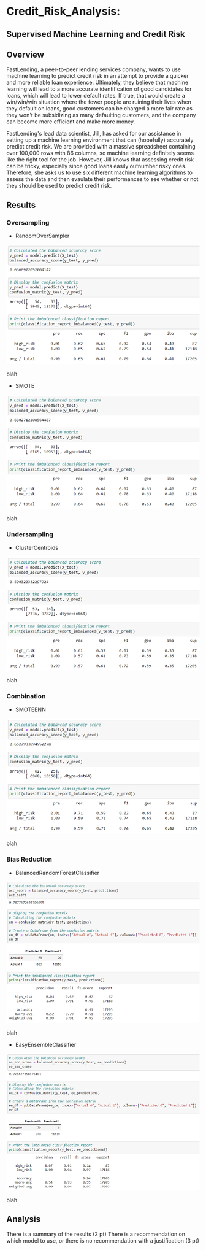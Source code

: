 # Credit_Risk_Analysis:
## Supervised Machine Learning and Credit Risk

## Overview

FastLending, a peer-to-peer lending services company, wants to use machine learning to predict credit risk in an attempt to provide a quicker and more reliable loan experience.  Ultimately, they believe that machine learning will lead to a more accurate identification of good candidates for loans, which will lead to lower default rates.  If true, that would create a win/win/win situation where the fewer people are ruining their lives when they default on loans, good customers can be charged a more fair rate as they won't be subsidizing as many defaulting customers, and the company can become more efficient and make more money.

FastLending's lead data scientist, Jill, has asked for our assistance in setting up a machine learning environment that can (hopefully) accurately predict credit risk.  We are provided with a massive spreadsheet containing over 100,000 rows with 86 columns, so machine learning definitely seems like the right tool for the job.  However, Jill knows that assessing credit risk can be tricky, especially since good loans easily outnumber risky ones.  Therefore, she asks us to use six different machine learning algorithms to assess the data and then evaulate their performances to see whether or not they should be used to predict credit risk.

## Results

### Oversampling

* RandomOverSampler

![RandomOverSampler](https://github.com/Jeffstr00/Credit_Risk_Analysis/blob/main/Resources/RandomOverSampling.png)

blah

* SMOTE

![SMOTE](https://github.com/Jeffstr00/Credit_Risk_Analysis/blob/main/Resources/SMOTE.png)

blah

### Undersampling

* ClusterCentroids

![RandomUnderSampling](https://github.com/Jeffstr00/Credit_Risk_Analysis/blob/main/Resources/RandomUnderSampling.png)

blah

### Combination

* SMOTEENN

![SMOTEENN](https://github.com/Jeffstr00/Credit_Risk_Analysis/blob/main/Resources/SMOTEENN.png)

blah

### Bias Reduction

* BalancedRandomForestClassifier

![BalancedRandomForest](https://github.com/Jeffstr00/Credit_Risk_Analysis/blob/main/Resources/BalancedRandomForest.png)

blah

* EasyEnsembleClassifier

![EasyEnsemble](https://github.com/Jeffstr00/Credit_Risk_Analysis/blob/main/Resources/EasyEnsemble.png)

blah

## Analysis

There is a summary of the results (2 pt)
There is a recommendation on which model to use, or there is no recommendation with a justification (3 pt)